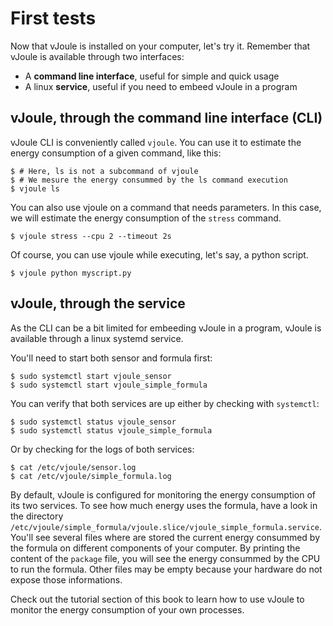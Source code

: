 # First tests

Now that vJoule is installed on your computer, let's try it. Remember that vJoule is available through two interfaces:
- A **command line interface**, useful for simple and quick usage
- A linux **service**, useful if you need to embeed vJoule in a program

## vJoule, through the command line interface (CLI)
vJoule CLI is conveniently called `vjoule`. You can use it to estimate the energy consumption of a given command, like this: 

```
$ # Here, ls is not a subcommand of vjoule
$ # We mesure the energy consummed by the ls command execution
$ vjoule ls
```

You can also use vjoule on a command that needs parameters. In this case, we will estimate the energy consumption of the `stress` command.

```
$ vjoule stress --cpu 2 --timeout 2s
```

Of course, you can use vjoule while executing, let's say, a python script.

```
$ vjoule python myscript.py
```

## vJoule, through the service
As the CLI can be a bit limited for embeeding vJoule in a program, vJoule is available through a linux systemd service.

You'll need to start both sensor and formula first: 
```
$ sudo systemctl start vjoule_sensor
$ sudo systemctl start vjoule_simple_formula
```

You can verify that both services are up either by checking with `systemctl`:
```
$ sudo systemctl status vjoule_sensor
$ sudo systemctl status vjoule_simple_formula
```
Or by checking for the logs of both services:
```
$ cat /etc/vjoule/sensor.log
$ cat /etc/vjoule/simple_formula.log
```

By default, vJoule is configured for monitoring the energy consumption of its two services. To see how much energy uses the formula, have a look in the directory `/etc/vjoule/simple_formula/vjoule.slice/vjoule_simple_formula.service`. You'll see several files where are stored the current energy consummed by the formula on different components of your computer. By printing the content of the `package` file, you will see the energy consummed by the CPU to run the formula. Other files may be empty because your hardware do not expose those informations. 

Check out the tutorial section of this book to learn how to use vJoule to monitor the energy consumption of your own processes.